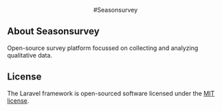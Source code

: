 <p align="center">#Seasonsurvey</p>


## About Seasonsurvey

Open-source survey platform focussed on collecting and analyzing qualitative data.

## License

The Laravel framework is open-sourced software licensed under the [MIT license](https://opensource.org/licenses/MIT).
